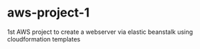 # aws-project-1
1st AWS project to create a webserver via elastic beanstalk using cloudformation templates
